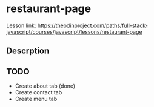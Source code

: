 # restaurant-page

Lesson link: https://theodinproject.com/paths/full-stack-javascript/courses/javascript/lessons/restaurant-page

## Descrption

## TODO

- Create about tab (done)
- Create contact tab
- Create menu tab
